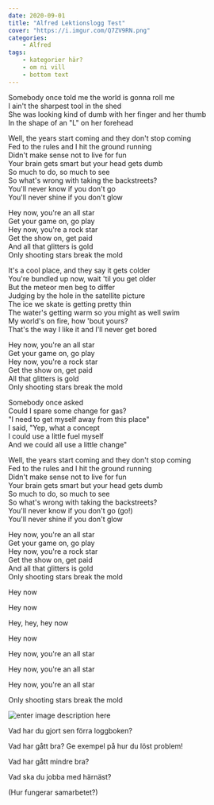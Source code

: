 ```yaml
---
date: 2020-09-01
title: "Alfred Lektionslogg Test"
cover: "https://i.imgur.com/Q7ZV9RN.png"
categories: 
    - Alfred
tags:
    - kategorier här?
    - om ni vill
    - bottom text
---
```

Somebody once told me the world is gonna roll me  
I ain't the sharpest tool in the shed  
She was looking kind of dumb with her finger and her thumb  
In the shape of an "L" on her forehead

Well, the years start coming and they don't stop coming  
Fed to the rules and I hit the ground running  
Didn't make sense not to live for fun  
Your brain gets smart but your head gets dumb  
So much to do, so much to see  
So what's wrong with taking the backstreets?  
You'll never know if you don't go  
You'll never shine if you don't glow

Hey now, you're an all star  
Get your game on, go play  
Hey now, you're a rock star  
Get the show on, get paid  
And all that glitters is gold  
Only shooting stars break the mold

It's a cool place, and they say it gets colder  
You're bundled up now, wait 'til you get older  
But the meteor men beg to differ  
Judging by the hole in the satellite picture  
The ice we skate is getting pretty thin  
The water's getting warm so you might as well swim  
My world's on fire, how 'bout yours?  
That's the way I like it and I'll never get bored

Hey now, you're an all star  
Get your game on, go play  
Hey now, you're a rock star  
Get the show on, get paid  
All that glitters is gold  
Only shooting stars break the mold

Somebody once asked  
Could I spare some change for gas?  
"I need to get myself away from this place"  
I said, "Yep, what a concept  
I could use a little fuel myself  
And we could all use a little change"

Well, the years start coming and they don't stop coming  
Fed to the rules and I hit the ground running  
Didn't make sense not to live for fun  
Your brain gets smart but your head gets dumb  
So much to do, so much to see  
So what's wrong with taking the backstreets?  
You'll never know if you don't go (go!)  
You'll never shine if you don't glow

Hey now, you're an all star  
Get your game on, go play  
Hey now, you're a rock star  
Get the show on, get paid  
And all that glitters is gold  
Only shooting stars break the mold

Hey now

Hey now

Hey, hey, hey now

Hey now

Hey now, you're an all star

Hey now, you're an all star

Hey now, you're an all star

Only shooting stars break the mold

![enter image description here](https://i.imgur.com/AeupbTC.png)

Vad har du gjort sen förra loggboken?

Vad har gått bra? Ge exempel på hur du löst problem!

Vad har gått mindre bra? 

Vad ska du jobba med härnäst?

(Hur fungerar samarbetet?)
